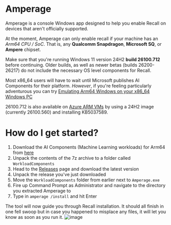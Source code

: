 # Amperage
Amperage is a console Windows app designed to help you enable Recall on devices that aren't officially supported.

At the moment, Amperage can only enable recall if your machine has an _Arm64 CPU / SoC_. That is, any **Qualcomm Snapdragon**, **Microsoft SQ**, or **Ampere** chipset.

Make sure that you're running Windows 11 version 24H2 **build 26100.712** before continuing. Older builds, as well as newer betas (builds 26200-26217) do not include the necessary OS level components for Recall.

Most x86_64 users will have to wait until Microsoft publishes AI Components for their platform. _However_, if you're feeling particularly adventurous you can try [Emulating Arm64 Windows on your x86_64 Windows PC](https://github.com/thebookisclosed/AmperageKit/blob/main/ArmOnX86_64.md)

26100.712 is also available on [Azure ARM VMs](https://learn.microsoft.com/en-us/windows/arm/create-arm-vm) by using a 24H2 image (currently 26100.560) and installing KB5037589.

# How do I get started?
1) Download the AI Components (Machine Learning workloads) for Arm64 from [here](https://archive.org/details/windows-workloads-0.3.252.0-arm-64.7z)
2) Unpack the contents of the 7z archive to a folder called `WorkloadComponents`
3) Head to the [Releases](https://github.com/thebookisclosed/AmperageKit/releases) page and download the latest version
4) Unpack the release you've just downloaded
5) Move the `WorkloadComponents` folder from earlier next to `Amperage.exe`
6) Fire up Command Prompt as Administrator and navigate to the directory you extracted Amperage to
7) Type in `amperage /install` and hit Enter

The tool will now guide you through Recall installation. It should all finish in one fell swoop but in case you happened to misplace any files, it will let you know as soon as you run it.
![image](https://github.com/thebookisclosed/AmperageKit/assets/13197516/722ffccb-3c16-4d3e-bf4c-b959d01588e3)
